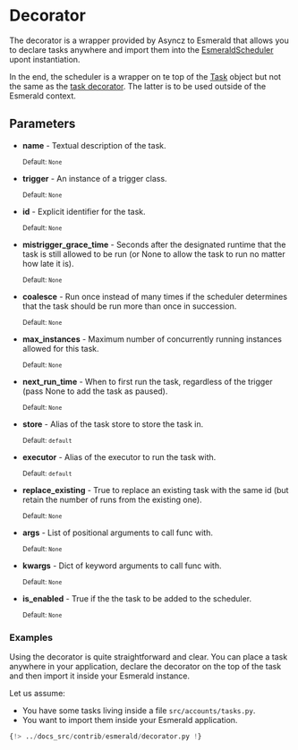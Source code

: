 # Decorator

The decorator is a wrapper provided by Asyncz to Esmerald that allows you to declare tasks
anywhere and import them into the [EsmeraldScheduler](./scheduler.md) upont instantiation.

In the end, the scheduler is a wrapper on te top of the [Task](../../tasks.md) object but not the
same as the [task decorator](../../schedulers.md#add-tasks-as-decorator). The latter is to be used
outside of the Esmerald context.

## Parameters

* **name** - Textual description of the task.

    <sup>Default: `None`</sup>

* **trigger** - An instance of a trigger class.

    <sup>Default: `None`</sup>

* **id** - Explicit identifier for the task.

    <sup>Default: `None`</sup>

* **mistrigger_grace_time** - Seconds after the designated runtime that the task is still
    allowed to be run (or None to allow the task to run no matter how late it is).

    <sup>Default: `None`</sup>

* **coalesce** - Run once instead of many times if the scheduler determines that the
    task should be run more than once in succession.

    <sup>Default: `None`</sup>

* **max_instances** - Maximum number of concurrently running instances allowed for this
    task.

    <sup>Default: `None`</sup>

* **next_run_time** - When to first run the task, regardless of the trigger (pass
    None to add the task as paused).

    <sup>Default: `None`</sup>

* **store** - Alias of the task store to store the task in.

    <sup>Default: `default`</sup>

* **executor** - Alias of the executor to run the task with.

    <sup>Default: `default`</sup>

* **replace_existing** -  True to replace an existing task with the same id
    (but retain the number of runs from the existing one).

    <sup>Default: `None`</sup>

* **args** - List of positional arguments to call func with.

    <sup>Default: `None`</sup>

* **kwargs** - Dict of keyword arguments to call func with.

    <sup>Default: `None`</sup>

* **is_enabled** -  True if the the task to be added to the scheduler.

    <sup>Default: `None`</sup>

### Examples

Using the decorator is quite straightforward and clear. You can place a task anywhere in your
application, declare the decorator on the top of the task and then import it inside your Esmerald
instance.

Let us assume:

* You have some tasks living inside a file `src/accounts/tasks.py`.
* You want to import them inside your Esmerald application.

```python hl_lines="8 14 20 29-33"
{!> ../docs_src/contrib/esmerald/decorator.py !}
```

